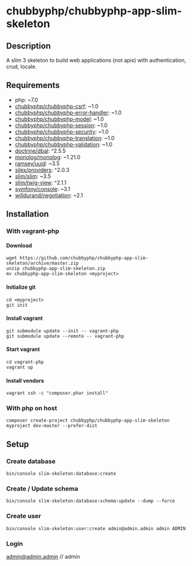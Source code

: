 # chubbyphp/chubbyphp-app-slim-skeleton

## Description

A slim 3 skeleton to build web applications (not apis) with authentication, crud, locale.

## Requirements

 * php: ~7.0
 * [chubbyphp/chubbyphp-csrf][1]: ~1.0
 * [chubbyphp/chubbyphp-error-handler][2]: ~1.0
 * [chubbyphp/chubbyphp-model][3]: ~1.0
 * [chubbyphp/chubbyphp-session][4]: ~1.0
 * [chubbyphp/chubbyphp-security][5]: ~1.0
 * [chubbyphp/chubbyphp-translation][6]: ~1.0
 * [chubbyphp/chubbyphp-validation][7]: ~1.0
 * [doctrine/dbal][8]: ^2.5.5
 * [monolog/monolog][9]: ~1.21.0
 * [ramsey/uuid][10]: ~3.5
 * [silex/providers][11]: ^2.0.3
 * [slim/slim][12]: ~3.5
 * [slim/twig-view][13]: ^2.1.1
 * [symfony/console][14]: ~3.1
 * [willdurand/negotiation][15]: ~2.1

## Installation

### With vagrant-php

#### Download

```{.sh}
wget https://github.com/chubbyphp/chubbyphp-app-slim-skeleton/archive/master.zip
unzip chubbyphp-app-slim-skeleton.zip
mv chubbyphp-app-slim-skeleton <myproject>
```

#### Initialize git

```{.sh}
cd <myproject>
git init
```

#### Install vagrant

```{.sh}
git submodule update --init -- vagrant-php
git submodule update --remote -- vagrant-php
```

#### Start vagrant

```{.sh}
cd vagrant-php
vagrant up
```

#### Install vendors

```{.sh}
vagrant ssh -c "composer.phar install"
```

### With php on host

```{.sh}
composer create-project chubbyphp/chubbyphp-app-slim-skeleton myproject dev-master --prefer-dist
```

## Setup

### Create database

```{.sh}
bin/console slim-skeleton:database:create
```

### Create / Update schema

```{.sh}
bin/console slim-skeleton:database:schema:update --dump --force
```

### Create user

```{.sh}
bin/console slim-skeleton:user:create admin@admin.admin admin ADMIN
```

### Login

admin@admin.admin // admin

[1]: https://github.com/chubbyphp/chubbyphp-csrf
[2]: https://github.com/chubbyphp/chubbyphp-error-handler
[3]: https://github.com/chubbyphp/chubbyphp-model
[4]: https://github.com/chubbyphp/chubbyphp-security
[5]: https://github.com/chubbyphp/chubbyphp-session
[6]: https://github.com/chubbyphp/chubbyphp-translation
[7]: https://github.com/chubbyphp/chubbyphp-validation
[8]: https://github.com/doctrine/dbal
[9]: https://github.com/Seldaek/monolog
[10]: https://github.com/ramsey/uuid
[11]: https://github.com/silexphp/Silex-Providers
[12]: https://github.com/slimphp/Slim
[13]: https://github.com/slimphp/Twig-View
[14]: https://github.com/symfony/console
[15]: https://github.com/willdurand/Negotiation
